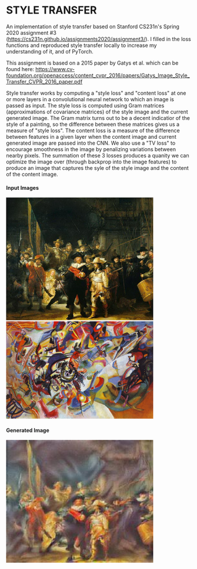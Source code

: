 # STYLE TRANSFER

An implementation of style transfer based on Stanford CS231n's Spring 2020 assignment #3 (https://cs231n.github.io/assignments2020/assignment3/).
I filled in the loss functions and reproduced style transfer locally to increase my understanding of it, and of PyTorch.

This assignment is based on a 2015 paper by Gatys et al. which can be found here: 
https://www.cv-foundation.org/openaccess/content_cvpr_2016/papers/Gatys_Image_Style_Transfer_CVPR_2016_paper.pdf

Style transfer works by computing a "style loss" and "content loss" at one or more layers in a convolutional neural network to which an image is passed
as input. The style loss is computed using Gram matrices (approximations of covariance matrices) of the style image and the current
generated image. The Gram matrix turns out to be a decent indicatior of the style of a painting, so the difference between these matrices
gives us a measure of "style loss". The content loss is a measure of the difference between features in a given layer when the content image and current generated
image are passed into the CNN. We also use a "TV loss" to encourage smoothness in the image by penalizing variations between nearby pixels. The summation
of these 3 losses produces a quanity we can optimize the image over (through backprop into the image features) to produce an image that captures 
the syle of the style image and the content of the content image.

#### Input Images
<img src="https://github.com/whwiese/StyleTransfer/blob/master/Styles/nightwatch.jpg" alt="nightwatch" width="400"/> <img src="https://github.com/whwiese/StyleTransfer/blob/master/Styles/composition_vii.jpg" alt="comp" width="400"/>

#### Generated Image
<img src="https://github.com/whwiese/StyleTransfer/blob/master/GeneratedImages/generated.jpg" alt="gen" width="400"/>

